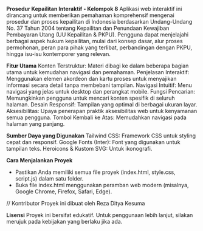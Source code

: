**Prosedur Kepailitan Interaktif - Kelompok 8**
    Aplikasi web interaktif ini dirancang untuk memberikan pemahaman komprehensif mengenai prosedur dan proses kepailitan di Indonesia berdasarkan Undang-Undang No. 37 Tahun 2004 tentang Kepailitan dan Penundaan Kewajiban Pembayaran Utang (UU Kepailitan & PKPU).
    Pengguna dapat menjelajahi berbagai aspek hukum kepailitan, mulai dari konsep dasar, alur proses permohonan, peran para pihak yang terlibat, perbandingan dengan PKPU, hingga isu-isu kontemporer yang relevan.

**Fitur Utama**
Konten Terstruktur: Materi dibagi ke dalam beberapa bagian utama untuk kemudahan navigasi dan pemahaman.
Penjelasan Interaktif: Menggunakan elemen akordeon dan kartu proses untuk menyajikan informasi secara detail tanpa membebani tampilan.
Navigasi Intuitif: Menu navigasi yang jelas untuk desktop dan perangkat mobile.
Fungsi Pencarian: Memungkinkan pengguna untuk mencari konten spesifik di seluruh halaman.
Desain Responsif: Tampilan yang optimal di berbagai ukuran layar.
Aksesibilitas: Upaya penerapan praktik aksesibilitas web untuk kenyamanan semua pengguna.
Tombol Kembali ke Atas: Memudahkan navigasi pada halaman yang panjang.

**Sumber Daya yang Digunakan**
Tailwind CSS: Framework CSS untuk styling cepat dan responsif.
Google Fonts (Inter): Font yang digunakan untuk tampilan teks.
Heroicons & Kustom SVG: Untuk ikonografi.

**Cara Menjalankan Proyek**
- Pastikan Anda memiliki semua file proyek (index.html, style.css, script.js) dalam satu folder.
- Buka file index.html menggunakan peramban web modern (misalnya, Google Chrome, Firefox, Safari, Edge).

// Kontributor
Proyek ini dibuat oleh Reza Ditya Kesuma

**Lisensi**
Proyek ini bersifat edukatif. Untuk penggunaan lebih lanjut, silakan merujuk pada kebijakan yang berlaku jika ada.
